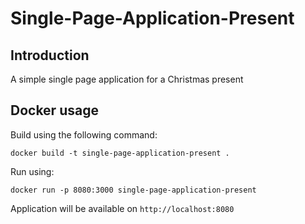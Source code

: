 # Single-Page-Application-Present
## Introduction
A simple single page application for a Christmas present

## Docker usage
Build using the following command:
```
docker build -t single-page-application-present .
```

Run using:
```
docker run -p 8080:3000 single-page-application-present
```

Application will be available on ```http://localhost:8080```